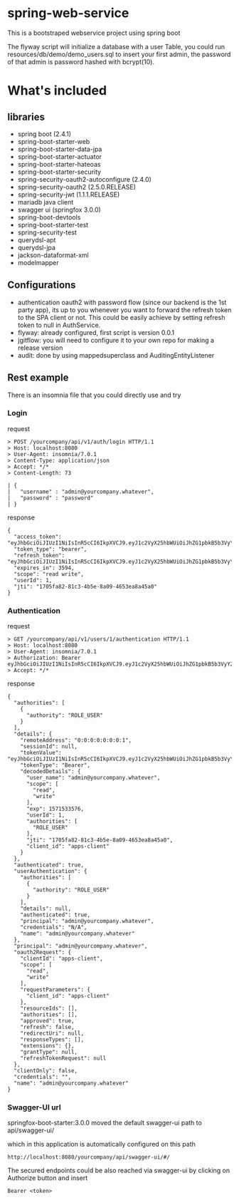 # spring-web-service
This is a bootstraped webservice project using spring boot

The flyway script will initialize a database with a user Table, you could run resources/db/demo/demo_users.sql to insert your first admin, the password of that admin is password hashed with bcrypt(10).

# What's included
## libraries
- spring boot (2.4.1)
- spring-boot-starter-web
- spring-boot-starter-data-jpa
- spring-boot-starter-actuator
- spring-boot-starter-hateoas
- spring-boot-starter-security
- spring-security-oauth2-autoconfigure (2.4.0)
- spring-security-oauth2 (2.5.0.RELEASE)
- spring-security-jwt (1.1.1.RELEASE)
- mariadb java client
- swagger ui (springfox 3.0.0)
- spring-boot-devtools
- spring-boot-starter-test
- spring-security-test
- querydsl-apt
- querydsl-jpa
- jackson-dataformat-xml
- modelmapper

## Configurations
- authentication oauth2 with password flow (since our backend is the 1st party app), its up to you whenever you want to forward the refresh token to the SPA client or not. This could be easily achieve by setting refresh token to null in AuthService.
- flyway: already configured, first script is version 0.0.1
- jgitflow: you will need to configure it to your own repo for making a release version
- audit: done by using mappedsuperclass and AuditingEntityListener

## Rest example
There is an insomnia file that you could directly use and try

### Login
request
```
> POST /yourcompany/api/v1/auth/login HTTP/1.1
> Host: localhost:8080
> User-Agent: insomnia/7.0.1
> Content-Type: application/json
> Accept: */*
> Content-Length: 73

| {
| 	"username" : "admin@yourcompany.whatever",
| 	"password" : "password"
| }
```

response
```
{
  "access_token": "eyJhbGciOiJIUzI1NiIsInR5cCI6IkpXVCJ9.eyJ1c2VyX25hbWUiOiJhZG1pbkB5b3VyY29tcGFueS53aGF0ZXZlciIsInNjb3BlIjpbInJlYWQiLCJ3cml0ZSJdLCJleHAiOjE1NzE1MzM1NzYsInVzZXJJZCI6MSwiYXV0aG9yaXRpZXMiOlsiUk9MRV9VU0VSIl0sImp0aSI6IjE3MDVmYTgyLTgxYzMtNGI1ZS04YTA5LTQ2NTNlYThhNDVhMCIsImNsaWVudF9pZCI6ImFwcHMtY2xpZW50In0.HX0BL_jlI0tPUAhBjTt9K0XsjoDd194KeoUZKoPmq0M",
  "token_type": "bearer",
  "refresh_token": "eyJhbGciOiJIUzI1NiIsInR5cCI6IkpXVCJ9.eyJ1c2VyX25hbWUiOiJhZG1pbkB5b3VyY29tcGFueS53aGF0ZXZlciIsInNjb3BlIjpbInJlYWQiLCJ3cml0ZSJdLCJhdGkiOiIxNzA1ZmE4Mi04MWMzLTRiNWUtOGEwOS00NjUzZWE4YTQ1YTAiLCJleHAiOjE1NzQxMjE5NzYsInVzZXJJZCI6MSwiYXV0aG9yaXRpZXMiOlsiUk9MRV9VU0VSIl0sImp0aSI6IjZhNGMxYzA1LWRmZWYtNGMzMS04MTFjLWU2ZmY5NTAzOGZkYiIsImNsaWVudF9pZCI6ImFwcHMtY2xpZW50In0.owEk5oXD4ZzW8R5FZKd7WpUiAqmiFe78jGIUbmyqxLs",
  "expires_in": 3594,
  "scope": "read write",
  "userId": 1,
  "jti": "1705fa82-81c3-4b5e-8a09-4653ea8a45a0"
}
```

### Authentication
request
```
> GET /yourcompany/api/v1/users/1/authentication HTTP/1.1
> Host: localhost:8080
> User-Agent: insomnia/7.0.1
> Authorization: Bearer eyJhbGciOiJIUzI1NiIsInR5cCI6IkpXVCJ9.eyJ1c2VyX25hbWUiOiJhZG1pbkB5b3VyY29tcGFueS53aGF0ZXZlciIsInNjb3BlIjpbInJlYWQiLCJ3cml0ZSJdLCJleHAiOjE1NzE1MzM1NzYsInVzZXJJZCI6MSwiYXV0aG9yaXRpZXMiOlsiUk9MRV9VU0VSIl0sImp0aSI6IjE3MDVmYTgyLTgxYzMtNGI1ZS04YTA5LTQ2NTNlYThhNDVhMCIsImNsaWVudF9pZCI6ImFwcHMtY2xpZW50In0.HX0BL_jlI0tPUAhBjTt9K0XsjoDd194KeoUZKoPmq0M
> Accept: */*

```

response
```
{
  "authorities": [
    {
      "authority": "ROLE_USER"
    }
  ],
  "details": {
    "remoteAddress": "0:0:0:0:0:0:0:1",
    "sessionId": null,
    "tokenValue": "eyJhbGciOiJIUzI1NiIsInR5cCI6IkpXVCJ9.eyJ1c2VyX25hbWUiOiJhZG1pbkB5b3VyY29tcGFueS53aGF0ZXZlciIsInNjb3BlIjpbInJlYWQiLCJ3cml0ZSJdLCJleHAiOjE1NzE1MzM1NzYsInVzZXJJZCI6MSwiYXV0aG9yaXRpZXMiOlsiUk9MRV9VU0VSIl0sImp0aSI6IjE3MDVmYTgyLTgxYzMtNGI1ZS04YTA5LTQ2NTNlYThhNDVhMCIsImNsaWVudF9pZCI6ImFwcHMtY2xpZW50In0.HX0BL_jlI0tPUAhBjTt9K0XsjoDd194KeoUZKoPmq0M",
    "tokenType": "Bearer",
    "decodedDetails": {
      "user_name": "admin@yourcompany.whatever",
      "scope": [
        "read",
        "write"
      ],
      "exp": 1571533576,
      "userId": 1,
      "authorities": [
        "ROLE_USER"
      ],
      "jti": "1705fa82-81c3-4b5e-8a09-4653ea8a45a0",
      "client_id": "apps-client"
    }
  },
  "authenticated": true,
  "userAuthentication": {
    "authorities": [
      {
        "authority": "ROLE_USER"
      }
    ],
    "details": null,
    "authenticated": true,
    "principal": "admin@yourcompany.whatever",
    "credentials": "N/A",
    "name": "admin@yourcompany.whatever"
  },
  "principal": "admin@yourcompany.whatever",
  "oauth2Request": {
    "clientId": "apps-client",
    "scope": [
      "read",
      "write"
    ],
    "requestParameters": {
      "client_id": "apps-client"
    },
    "resourceIds": [],
    "authorities": [],
    "approved": true,
    "refresh": false,
    "redirectUri": null,
    "responseTypes": [],
    "extensions": {},
    "grantType": null,
    "refreshTokenRequest": null
  },
  "clientOnly": false,
  "credentials": "",
  "name": "admin@yourcompany.whatever"
}
```

### Swagger-UI url
springfox-boot-starter:3.0.0 moved the default swagger-ui path to api/swagger-ui/

which in this application is automatically configured on this path
```
http://localhost:8080/yourcompany/api/swagger-ui/#/
```

The secured endpoints could be also reached via swagger-ui by clicking on Authorize button and insert
```
Bearer <token>
```
